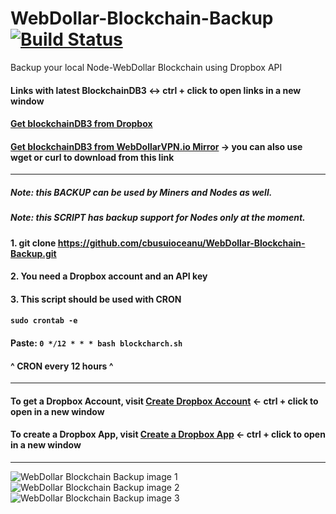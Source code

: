 # WebDollar-Blockchain-Backup [![Build Status](https://travis-ci.org/cbusuioceanu/WebDollar-Blockchain-Backup.svg?branch=master)](https://travis-ci.org/cbusuioceanu/WebDollar-Blockchain-Backup)
Backup your local Node-WebDollar Blockchain using Dropbox API

#### Links with latest BlockchainDB3 <-> ctrl + click to open links in a new window
#### <a href="https://www.dropbox.com/s/la2g6stmrw7ceqb/blockchainDB3.tar.gz?dl=0">Get blockchainDB3 from Dropbox</a>
#### <a href="https://webdftp.webdollarvpn.io/ftp/blockchainDB3.tar.gz">Get blockchainDB3 from WebDollarVPN.io Mirror</a> -> you can also use wget or curl to download from this link
----
##### Note: this BACKUP can be used by Miners and Nodes as well.
##### Note: this SCRIPT has backup support for Nodes only at the moment.

#### 1. git clone https://github.com/cbusuioceanu/WebDollar-Blockchain-Backup.git
#### 2. You need a Dropbox account and an API key
#### 3. This script should be used with CRON
#### ```sudo crontab -e```
#### Paste: ```0 */12 * * * bash blockcharch.sh```
#### ^ CRON every 12 hours ^
----
#### To get a Dropbox Account, visit <a href="https://www.dropbox.com/" target="_blank">Create Dropbox Account</a> <- ctrl + click to open in a new window
#### To create a Dropbox App, visit <a href="https://www.dropbox.com/developers" target="_blank">Create a Dropbox App</a> <- ctrl + click to open in a new window
----
<img src="https://webdollarvpn.io/img/webdollar-blockchain-backup-img1.jpg" alt="WebDollar Blockchain Backup image 1"/>
<img src="https://webdollarvpn.io/img/webdollar-blockchain-backup-img2.jpg" alt="WebDollar Blockchain Backup image 2"/>
<img src="https://webdollarvpn.io/img/webdollar-blockchain-backup-img3.jpg" alt="WebDollar Blockchain Backup image 3"/>
